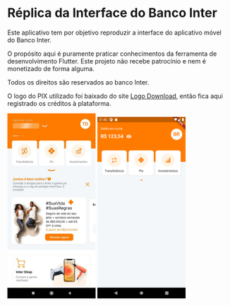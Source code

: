 # Réplica da Interface do Banco Inter

Este aplicativo tem por objetivo reproduzir a interface do aplicativo móvel do Banco Inter.

O propósito aqui é puramente praticar conhecimentos da ferramenta de desenvolvimento Flutter. Este projeto não recebe patrocínio e nem é monetizado de forma alguma.

Todos os direitos são reservados ao banco Inter.

O logo do PIX utilizado foi baixado do site [Logo Download](https://logodownload.org/pix-banco-central-logo/), então fica aqui registrado os créditos à plataforma.

<img src="/.github/home.jpeg" width="200px">
<img src="/.github/cloned_home.png" width="200px">

